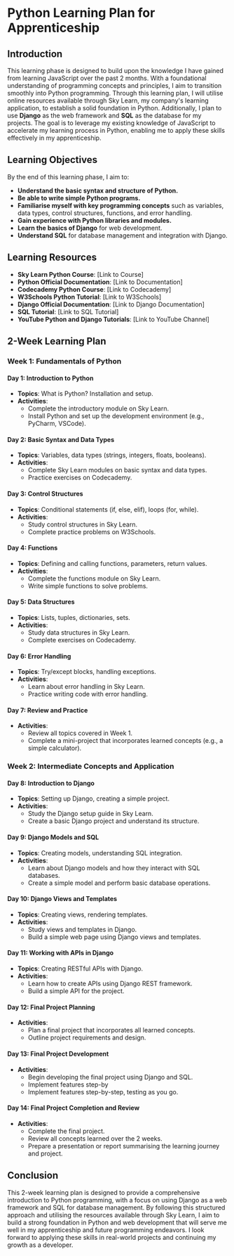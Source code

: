 # Python Learning Plan for Apprenticeship

## Introduction
This learning phase is designed to build upon the knowledge I have gained from learning JavaScript over the past 2 months. With a foundational understanding of programming concepts and principles, I aim to transition smoothly into Python programming. Through this learning plan, I will utilise online resources available through Sky Learn, my company's learning application, to establish a solid foundation in Python. Additionally, I plan to use **Django** as the web framework and **SQL** as the database for my projects. The goal is to leverage my existing knowledge of JavaScript to accelerate my learning process in Python, enabling me to apply these skills effectively in my apprenticeship.

## Learning Objectives
By the end of this learning phase, I aim to:
- **Understand the basic syntax and structure of Python.**
- **Be able to write simple Python programs.**
- **Familiarise myself with key programming concepts** such as variables, data types, control structures, functions, and error handling.
- **Gain experience with Python libraries and modules.**
- **Learn the basics of Django** for web development.
- **Understand SQL** for database management and integration with Django.

## Learning Resources
- **Sky Learn Python Course**: [Link to Course]
- **Python Official Documentation**: [Link to Documentation]
- **Codecademy Python Course**: [Link to Codecademy]
- **W3Schools Python Tutorial**: [Link to W3Schools]
- **Django Official Documentation**: [Link to Django Documentation]
- **SQL Tutorial**: [Link to SQL Tutorial]
- **YouTube Python and Django Tutorials**: [Link to YouTube Channel]

## 2-Week Learning Plan

### Week 1: Fundamentals of Python

#### Day 1: Introduction to Python
- **Topics**: What is Python? Installation and setup.
- **Activities**: 
  - Complete the introductory module on Sky Learn.
  - Install Python and set up the development environment (e.g., PyCharm, VSCode).

#### Day 2: Basic Syntax and Data Types
- **Topics**: Variables, data types (strings, integers, floats, booleans).
- **Activities**: 
  - Complete Sky Learn modules on basic syntax and data types.
  - Practice exercises on Codecademy.

#### Day 3: Control Structures
- **Topics**: Conditional statements (if, else, elif), loops (for, while).
- **Activities**: 
  - Study control structures in Sky Learn.
  - Complete practice problems on W3Schools.

#### Day 4: Functions
- **Topics**: Defining and calling functions, parameters, return values.
- **Activities**: 
  - Complete the functions module on Sky Learn.
  - Write simple functions to solve problems.

#### Day 5: Data Structures
- **Topics**: Lists, tuples, dictionaries, sets.
- **Activities**: 
  - Study data structures in Sky Learn.
  - Complete exercises on Codecademy.

#### Day 6: Error Handling
- **Topics**: Try/except blocks, handling exceptions.
- **Activities**: 
  - Learn about error handling in Sky Learn.
  - Practice writing code with error handling.

#### Day 7: Review and Practice
- **Activities**: 
  - Review all topics covered in Week 1.
  - Complete a mini-project that incorporates learned concepts (e.g., a simple calculator).

### Week 2: Intermediate Concepts and Application

#### Day 8: Introduction to Django
- **Topics**: Setting up Django, creating a simple project.
- **Activities**: 
  - Study the Django setup guide in Sky Learn.
  - Create a basic Django project and understand its structure.

#### Day 9: Django Models and SQL
- **Topics**: Creating models, understanding SQL integration.
- **Activities**: 
  - Learn about Django models and how they interact with SQL databases.
  - Create a simple model and perform basic database operations.

#### Day 10: Django Views and Templates
- **Topics**: Creating views, rendering templates.
- **Activities**: 
  - Study views and templates in Django.
  - Build a simple web page using Django views and templates.

#### Day 11: Working with APIs in Django
- **Topics**: Creating RESTful APIs with Django.
- **Activities**: 
  - Learn how to create APIs using Django REST framework.
  - Build a simple API for the project.

#### Day 12: Final Project Planning
- **Activities**: 
  - Plan a final project that incorporates all learned concepts.
  - Outline project requirements and design.

#### Day 13: Final Project Development
- **Activities**: 
  - Begin developing the final project using Django and SQL.
  - Implement features step-by
  - Implement features step-by-step, testing as you go.

#### Day 14: Final Project Completion and Review
- **Activities**: 
  - Complete the final project.
  - Review all concepts learned over the 2 weeks.
  - Prepare a presentation or report summarising the learning journey and project.

## Conclusion
This 2-week learning plan is designed to provide a comprehensive introduction to Python programming, with a focus on using Django as a web framework and SQL for database management. By following this structured approach and utilising the resources available through Sky Learn, I aim to build a strong foundation in Python and web development that will serve me well in my apprenticeship and future programming endeavors. I look forward to applying these skills in real-world projects and continuing my growth as a developer.






